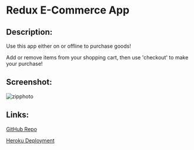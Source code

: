 # Redux E-Commerce App

## Description:
Use this app either on or offline to purchase goods!

Add or remove items from your shopping cart, then use 'checkout' to make your purchase!

## Screenshot:
![zipphoto](https://user-images.githubusercontent.com/65084173/97131541-6e299080-1712-11eb-915f-6b0e54d61449.png)


## Links:

[GitHub Repo](https://github.com/londonlast21/shop-shop/tree/redux3)

[Heroku Deployment](https://protected-island-56642.herokuapp.com/)
